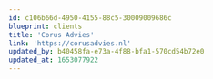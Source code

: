 ```yaml
---
id: c106b66d-4950-4155-88c5-30009009686c
blueprint: clients
title: 'Corus Advies'
link: 'https://corusadvies.nl'
updated_by: b40458fa-e73a-4f88-bfa1-570cd54b72e0
updated_at: 1653077922
---
```

